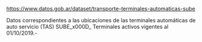 https://www.datos.gob.ar/dataset/transporte-terminales-automaticas-sube

Datos correspondientes a las ubicaciones de las terminales automáticas de auto servicio (TAS) SUBE_x000D_ Terminales activos vigentes al 01/10/2019.-